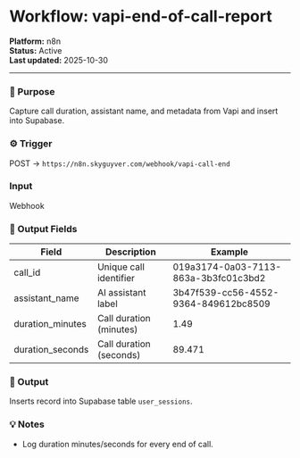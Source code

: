 # Workflow: vapi-end-of-call-report

**Platform:** n8n  
**Status:** Active  
**Last updated:** 2025-10-30

---

### 🧭 Purpose

Capture call duration, assistant name, and metadata from Vapi and insert into Supabase.

### ⚙️ Trigger

POST → `https://n8n.skyguyver.com/webhook/vapi-call-end`

### Input

Webhook

### 🧩 Output Fields

| Field            | Description             | Example                              |
| ---------------- | ----------------------- | ------------------------------------ |
| call_id          | Unique call identifier  | 019a3174-0a03-7113-863a-3b3fc01c3bd2 |
| assistant_name   | AI assistant label      | 3b47f539-cc56-4552-9364-849612bc8509 |
| duration_minutes | Call duration (minutes) | 1.49                                 |
| duration_seconds | Call duration (seconds) | 89.471                               |

### 🏁 Output

Inserts record into Supabase table `user_sessions`.

### 💡 Notes

- Log duration minutes/seconds for every end of call.
